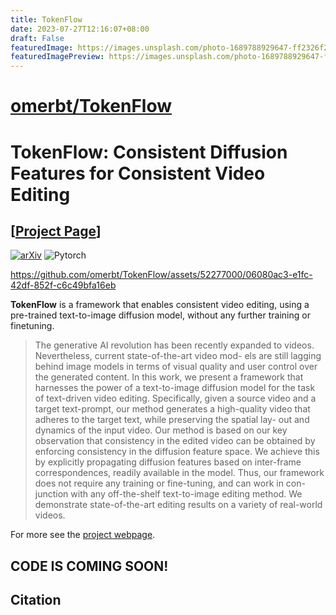 ```yaml
---
title: TokenFlow
date: 2023-07-27T12:16:07+08:00
draft: False
featuredImage: https://images.unsplash.com/photo-1689788929647-ff2326f2e183?ixid=M3w0NjAwMjJ8MHwxfHJhbmRvbXx8fHx8fHx8fDE2OTA0MzEyNDN8&ixlib=rb-4.0.3
featuredImagePreview: https://images.unsplash.com/photo-1689788929647-ff2326f2e183?ixid=M3w0NjAwMjJ8MHwxfHJhbmRvbXx8fHx8fHx8fDE2OTA0MzEyNDN8&ixlib=rb-4.0.3
---
```


# [omerbt/TokenFlow](https://github.com/omerbt/TokenFlow)


# TokenFlow: Consistent Diffusion Features for Consistent Video Editing
## [<a href="https://diffusion-tokenflow.github.io/" target="_blank">Project Page</a>]

[![arXiv](https://img.shields.io/badge/arXiv-TokenFlow-b31b1b.svg)](https://arxiv.org/abs/)
![Pytorch](https://img.shields.io/badge/PyTorch->=1.10.0-Red?logo=pytorch)

[//]: # ([![Hugging Face Spaces]&#40;https://img.shields.io/badge/%F0%9F%A4%97%20Hugging%20Face-Spaces-blue&#41;]&#40;https://huggingface.co/spaces/weizmannscience/&#41;)

[//]: # ([![Replicate]&#40;https://replicate.com/cjwbw/multidiffusion/badge&#41;]&#40;https://replicate.com/cjwbw/multidiffusion&#41;)

[//]: # ([![Hugging Face Spaces]&#40;https://img.shields.io/badge/%F0%9F%A4%97%20Hugging%20Face-Spaces-blue&#41;]&#40;https://huggingface.co/spaces/weizmannscience/text2live&#41;)



https://github.com/omerbt/TokenFlow/assets/52277000/06080ac3-e1fc-42df-852f-c6c49bfa16eb


**TokenFlow** is a framework that enables consistent video editing, using a pre-trained text-to-image diffusion model, without any further training or finetuning.

[//]: # (as described in <a href="https://arxiv.org/abs/2302.08113" target="_blank">&#40;link to paper&#41;</a>.)

[//]: # (. It can be used for localized and global edits that change the texture of existing objects or augment the scene with semi-transparent effects &#40;e.g. smoke, fire, snow&#41;.)

[//]: # (### Abstract)
>The generative AI revolution has been recently expanded to videos. Nevertheless, current state-of-the-art video mod- els are still lagging behind image models in terms of visual quality and user control over the generated content. In this work, we present a framework that harnesses the power of a text-to-image diffusion model for the task of text-driven video editing. Specifically, given a source video and a target text-prompt, our method generates a high-quality video that adheres to the target text, while preserving the spatial lay- out and dynamics of the input video. Our method is based on our key observation that consistency in the edited video can be obtained by enforcing consistency in the diffusion feature space. We achieve this by explicitly propagating diffusion features based on inter-frame correspondences, readily available in the model. Thus, our framework does not require any training or fine-tuning, and can work in con- junction with any off-the-shelf text-to-image editing method. We demonstrate state-of-the-art editing results on a variety of real-world videos.

For more see the [project webpage](https://diffusion-tokenflow.github.io).

## CODE IS COMING SOON!


## Citation

